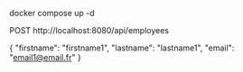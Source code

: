 docker compose up -d

POST http://localhost:8080/api/employees

{
"firstname": "firstname1",
"lastname": "lastname1",
"email": "email1@email.fr"
}

